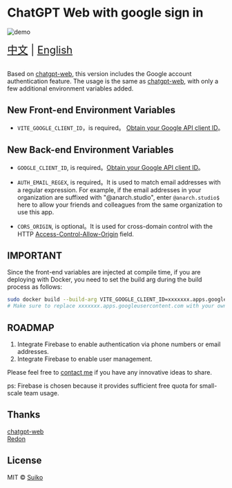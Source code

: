 # ChatGPT Web with google sign in

![demo](https://rorsch-1256426089.file.myqcloud.com/public/202303130217419.png)


<div style="font-size: 1.5rem;">
  <a href="./README.md">中文</a> |
  <a href="./README.en.md">English</a>
</div>
</br>

Based on [chatgpt-web](https://github.com/Chanzhaoyu/chatgpt-web), this version includes the Google account authentication feature. The usage is the same as [chatgpt-web](https://github.com/Chanzhaoyu/chatgpt-web), with only a few additional environment variables added.

## New Front-end Environment Variables
- `VITE_GOOGLE_CLIENT_ID`，is required。 [Obtain your Google API client ID](https://developers.google.com/identity/gsi/web/guides/get-google-api-clientid#get_your_google_api_client_id)。

## New Back-end Environment Variables
- `GOOGLE_CLIENT_ID`, is required。[Obtain your Google API client ID](https://developers.google.com/identity/gsi/web/guides/get-google-api-clientid#get_your_google_api_client_id)。

- `AUTH_EMAIL_REGEX`, is required。It is used to match email addresses with a regular expression. For example, if the email addresses in your organization are suffixed with "@anarch.studio", enter `@anarch.studio$` here to allow your friends and colleagues from the same organization to use this app.

- `CORS_ORIGIN`, is optional。It is used for cross-domain control with the HTTP [Access-Control-Allow-Origin](https://developer.mozilla.org/en-US/docs/Web/HTTP/Headers/Access-Control-Allow-Origin) field.

## IMPORTANT
Since the front-end variables are injected at compile time, if you are deploying with Docker, you need to set the build arg during the build process as follows:
```sh
sudo docker build --build-arg VITE_GOOGLE_CLIENT_ID=xxxxxxx.apps.googleusercontent.com -t  chatgpt-web . 
# Make sure to replace xxxxxxx.apps.googleusercontent.com with your own Google client ID.
```

## ROADMAP

1. Integrate Firebase to enable authentication via phone numbers or email addresses.
2. Integrate Firebase to enable user management.

Please feel free to [contact me](https://t.me/suikodev) if you have any innovative ideas to share.

ps: Firebase is chosen because it provides sufficient free quota for small-scale team usage.

## Thanks

[chatgpt-web](https://github.com/Chanzhaoyu/chatgpt-web)  
[Redon](https://github.com/Chanzhaoyu)

## License
MIT © [Suiko](./license)